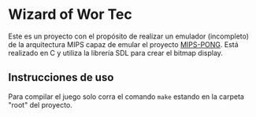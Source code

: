 # Wizard of Wor Tec
Este es un proyecto con el propósito de realizar un emulador (incompleto) de la arquitectura MIPS capaz de emular el proyecto [MIPS-PONG](https://github.com/AndrewHamm/MIPS-Pong). Está realizado en C y utiliza la librería SDL para crear el bitmap display.

## Instrucciones de uso
Para compilar el juego solo corra el comando `make` estando en la carpeta "root" del proyecto.
